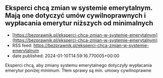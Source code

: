 ## Eksperci chcą zmian w systemie emerytalnym. Mają one dotyczyć umów cywilnoprawnych i wypłacania emerytur niższych od minimalnych
 - [https://bezprawnik.pl/eksperci-chca-zmian-w-systemie-emerytalnym](https://bezprawnik.pl/eksperci-chca-zmian-w-systemie-emerytalnym)
 - RSS feed: https://bezprawnik.pl/eksperci-chca-zmian-w-systemie-emerytalnym
 - date published: 2024-01-10T14:59:16.770005+00:00

Eksperci chcą, aby zmiany systemu emerytalnego dotyczyły wypłacania emerytur poniżej minimum. Tłem sprawy są min. umowy cywilnoprawne

